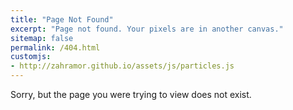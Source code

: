 ```yaml
---
title: "Page Not Found"
excerpt: "Page not found. Your pixels are in another canvas."
sitemap: false
permalink: /404.html
customjs: 
- http://zahramor.github.io/assets/js/particles.js
---
```


Sorry, but the page you were trying to view does not exist.

<div id="particles-js"></div>

<script src="http://zahramor.github.io/assets/js/particles.js">

</script>
